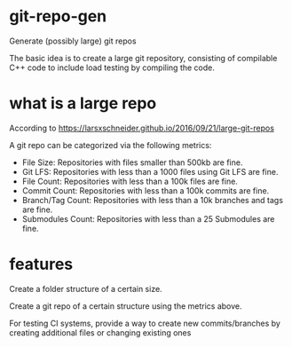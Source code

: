 # git-repo-gen
Generate (possibly large) git repos

The basic idea is to create a large git repository, consisting of compilable C++ code to include load testing by compiling the code.

# what is a large repo

According to https://larsxschneider.github.io/2016/09/21/large-git-repos

A git repo can be categorized via the following metrics:
- File Size: Repositories with files smaller than 500kb are fine.
- Git LFS: Repositories with less than a 1000 files using Git LFS are fine.
- File Count: Repositories with less than a 100k files are fine.
- Commit Count: Repositories with less than a 100k commits are fine.
- Branch/Tag Count: Repositories with less than a 10k branches and tags are fine.
- Submodules Count: Repositories with less than a 25 Submodules are fine.

# features

Create a folder structure of a certain size.

Create a git repo of a certain structure using the metrics above.

For testing CI systems, provide a way to create new commits/branches by creating additional files or changing existing ones


